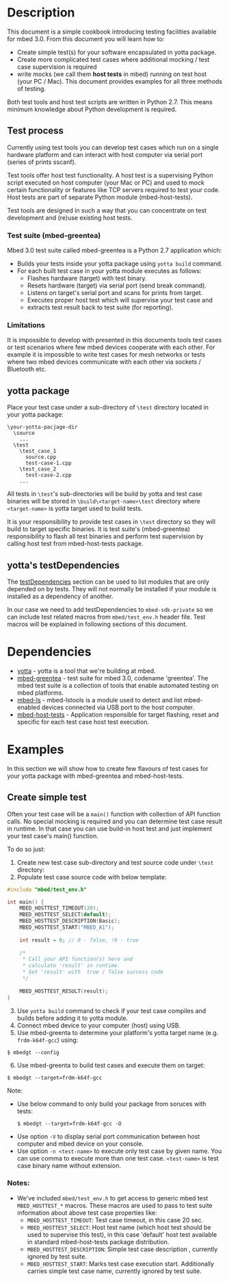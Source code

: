 # Description
This document is a simple cookbook introducing testing facilities available for mbed 3.0. From this document you will learn how to:
* Create simple test(s) for your software encapsulated in yotta package.
* Create more complicated test cases where additional mocking / test case supervision is required
* write mocks (we call them **host tests** in mbed) running on test host (your PC / Mac).
This document provides examples for all three methods of testing.

Both test tools and host test scripts are written in Python 2.7. This means minimum knowledge about Python development is required.

## Test process
Currently using test tools you can develop test cases which run on a single hardware platform and can interact with host computer via serial port (series of prints sscanf).

Test tools offer host test functionality. A host test is a supervising Python script executed on host computer (your Mac or PC) and used to mock certain functionality or features like TCP servers required to test your code. Host tests are part of separate Python module (mbed-host-tests).

Test tools are designed in such a way that you can concentrate on test development and (re)use existing host tests.

### Test suite (mbed-greentea)
Mbed 3.0 test suite called mbed-greentea is a Python 2.7 application which:
* Builds your tests inside your yotta package using ```yotta build``` command.
* For each built test case in your yotta module executes as follows:
  * Flashes hardware (target) with test binary.
  * Resets hardware (target) via serial port (send break command).
  * Listens on target's serial port and scans for prints from target.
  * Executes proper host test which will supervise your test case and
  * extracts test result back to test suite (for reporting).

### Limitations
It is impossible to develop with presented in this documents tools test cases or test scenarios where few mbed devices cooperate with each other. For example it is impossible to write test cases for mesh networks or tests where two mbed devices communicate with each other via sockets / Bluetooth etc.

## yotta package
Place your test case under a sub-directory of ```\test``` directory located in your yotta package:
```
\your-yotta-pacjage-dir
  \source
    ...
  \test
    \test_case_1
      source.cpp
      test-case-1.cpp
    \test_case_2
      test-case-2.cpp
    ...
```
All tests in ```\test```'s sub-directories will be build by yotta and test case binaries will be stored in ```\build\<target-name>\test``` directory where ```<target-name>``` is yotta target used to build tests.

It is your responsibility to provide test cases in ```\test``` directory so they will build to target specific binaries.
It is test suite's (mbed-greentea) responsibility to flash all test binaries and perform test supervision by calling host test from mbed-host-tests package.

## yotta's testDependencies
The [testDependencies](http://docs.yottabuild.org/reference/module.html#testDependencies) section can be used to list modules that are only depended on by tests. They will not normally be installed if your module is installed as a dependency of another.

In our case we need to add testDependencies to ```mbed-sdk-private``` so we can include test related macros from ```mbed/test_env.h``` header file. Test macros will be explained in following sections of this document.

# Dependencies
* [yotta](https://github.com/ARMmbed/yotta) - yotta is a tool that we're building at mbed.
* [mbed-greentea](https://github.com/ARMmbed/mbed-greentea-private) - test suite for mbed 3.0, codename 'greentea'. The mbed test suite is a collection of tools that enable automated testing on mbed platforms.
* [mbed-ls](https://github.com/ARMmbed/mbed-ls) - mbed-lstools is a module used to detect and list mbed-enabled devices connected via USB port to the host computer.
* [mbed-host-tests](https://github.com/ARMmbed/mbed-host-tests) - Application responsible for target flashing, reset and specific for each test case host test execution.

# Examples
In this section we will show how to create few flavours of test cases for your yotta package with mbed-greentea and mbed-host-tests.

## Create simple test
Often your test case will be a ```main()``` function with collection of API function calls. No special mocking is required and you can determine test case result in runtime. In that case you can use build-in host test and just implement your test case's main() function.

To do so just:

1. Create new test case sub-directory and test source code under ```\test``` directory:
2. Populate test case source code with below template:
  ```c++
  #include "mbed/test_env.h"
  
  int main() {
      MBED_HOSTTEST_TIMEOUT(20);
      MBED_HOSTTEST_SELECT(default);
      MBED_HOSTTEST_DESCRIPTION(Basic);
      MBED_HOSTTEST_START("MBED_A1");
      
      int result = 0; // 0 - false, !0 - true
      
      /*
       * Call your API function(s) here and
       * calculate 'result' in runtime.
       * Set 'result' with  true / false success code
       */
      
      MBED_HOSTTEST_RESULT(result);
  }
  ```
3. Use ```yotta build``` command to check if your test case compiles and builds before adding it to yotta module.
4. Connect mbed device to your computer (host) using USB.
5. Use mbed-greenta to determine your platform's yotta target name (e.g. ```frdm-k64f-gcc```) using:
 ```
 $ mbedgt --config
 ```

6. Use mbed-greenta to build test cases and execute them on target:
  ```
  $ mbedgt --target=frdm-k64f-gcc
  ```

Note:
* Use below command to only build your package from soruces with tests:
  ```
  $ mbedgt --target=frdm-k64f-gcc -O
  ```
* Use option ```-V``` to display serial port communication between host computer and mbed device on your console.
* Use option ```-n <test-name>``` to execute only test case by given name. You can use comma to execute more than one test case. ```<test-name>``` is test case binary name without extension.

### Notes:
* We've included ```mbed/test_env.h``` to get access to generic mbed test ```MBED_HOSTTEST_*``` macros. These macros are used to pass to test suite information about above test case properties like: 
  * ```MBED_HOSTTEST_TIMEOUT```: Test case timeout, in this case 20 sec.
  * ```MBED_HOSTTEST_SELECT```: Host test name (which host test should be used to supervise this test), in this case 'default' host test available in standard mbed-host-tests package distribution.
  * ```MBED_HOSTTEST_DESCRIPTION```: Simple test case description , currently ignored by test suite.
  * ```MBED_HOSTTEST_START```: Marks test case execution start. Additionally carries simple test case name, currently ignored by test suite.
  
